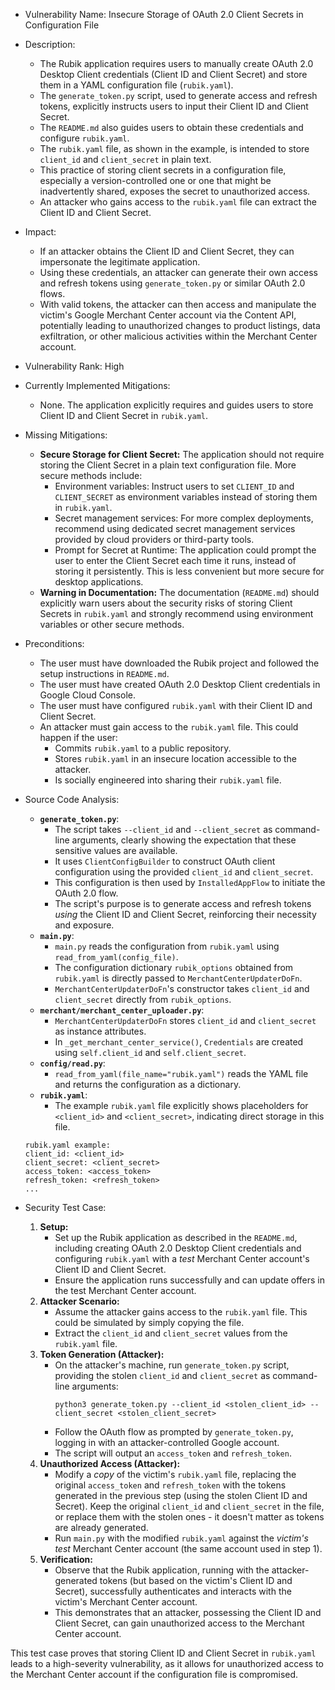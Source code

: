 - Vulnerability Name: Insecure Storage of OAuth 2.0 Client Secrets in Configuration File
- Description:
    - The Rubik application requires users to manually create OAuth 2.0 Desktop Client credentials (Client ID and Client Secret) and store them in a YAML configuration file (`rubik.yaml`).
    - The `generate_token.py` script, used to generate access and refresh tokens, explicitly instructs users to input their Client ID and Client Secret.
    - The `README.md` also guides users to obtain these credentials and configure `rubik.yaml`.
    - The `rubik.yaml` file, as shown in the example, is intended to store `client_id` and `client_secret` in plain text.
    - This practice of storing client secrets in a configuration file, especially a version-controlled one or one that might be inadvertently shared, exposes the secret to unauthorized access.
    - An attacker who gains access to the `rubik.yaml` file can extract the Client ID and Client Secret.
- Impact:
    - If an attacker obtains the Client ID and Client Secret, they can impersonate the legitimate application.
    - Using these credentials, an attacker can generate their own access and refresh tokens using `generate_token.py` or similar OAuth 2.0 flows.
    - With valid tokens, the attacker can then access and manipulate the victim's Google Merchant Center account via the Content API, potentially leading to unauthorized changes to product listings, data exfiltration, or other malicious activities within the Merchant Center account.
- Vulnerability Rank: High
- Currently Implemented Mitigations:
    - None. The application explicitly requires and guides users to store Client ID and Client Secret in `rubik.yaml`.
- Missing Mitigations:
    - **Secure Storage for Client Secret:** The application should not require storing the Client Secret in a plain text configuration file. More secure methods include:
        - Environment variables:  Instruct users to set `CLIENT_ID` and `CLIENT_SECRET` as environment variables instead of storing them in `rubik.yaml`.
        - Secret management services: For more complex deployments, recommend using dedicated secret management services provided by cloud providers or third-party tools.
        - Prompt for Secret at Runtime:  The application could prompt the user to enter the Client Secret each time it runs, instead of storing it persistently. This is less convenient but more secure for desktop applications.
    - **Warning in Documentation:** The documentation (`README.md`) should explicitly warn users about the security risks of storing Client Secrets in `rubik.yaml` and strongly recommend using environment variables or other secure methods.
- Preconditions:
    - The user must have downloaded the Rubik project and followed the setup instructions in `README.md`.
    - The user must have created OAuth 2.0 Desktop Client credentials in Google Cloud Console.
    - The user must have configured `rubik.yaml` with their Client ID and Client Secret.
    - An attacker must gain access to the `rubik.yaml` file. This could happen if the user:
        - Commits `rubik.yaml` to a public repository.
        - Stores `rubik.yaml` in an insecure location accessible to the attacker.
        - Is socially engineered into sharing their `rubik.yaml` file.
- Source Code Analysis:
    - **`generate_token.py`**:
        - The script takes `--client_id` and `--client_secret` as command-line arguments, clearly showing the expectation that these sensitive values are available.
        - It uses `ClientConfigBuilder` to construct OAuth client configuration using the provided `client_id` and `client_secret`.
        - This configuration is then used by `InstalledAppFlow` to initiate the OAuth 2.0 flow.
        - The script's purpose is to generate access and refresh tokens *using* the Client ID and Client Secret, reinforcing their necessity and exposure.
    - **`main.py`**:
        - `main.py` reads the configuration from `rubik.yaml` using `read_from_yaml(config_file)`.
        - The configuration dictionary `rubik_options` obtained from `rubik.yaml` is directly passed to `MerchantCenterUpdaterDoFn`.
        - `MerchantCenterUpdaterDoFn`'s constructor takes `client_id` and `client_secret` directly from `rubik_options`.
    - **`merchant/merchant_center_uploader.py`**:
        - `MerchantCenterUpdaterDoFn` stores `client_id` and `client_secret` as instance attributes.
        - In `_get_merchant_center_service()`, `Credentials` are created using `self.client_id` and `self.client_secret`.
    - **`config/read.py`**:
        - `read_from_yaml(file_name="rubik.yaml")` reads the YAML file and returns the configuration as a dictionary.
    - **`rubik.yaml`**:
        - The example `rubik.yaml` file explicitly shows placeholders for `<client_id>` and `<client_secret>`, indicating direct storage in this file.

    ```
    rubik.yaml example:
    client_id: <client_id>
    client_secret: <client_secret>
    access_token: <access_token>
    refresh_token: <refresh_token>
    ...
    ```

- Security Test Case:
    1. **Setup:**
        - Set up the Rubik application as described in the `README.md`, including creating OAuth 2.0 Desktop Client credentials and configuring `rubik.yaml` with a *test* Merchant Center account's Client ID and Client Secret.
        - Ensure the application runs successfully and can update offers in the test Merchant Center account.
    2. **Attacker Scenario:**
        - Assume the attacker gains access to the `rubik.yaml` file. This could be simulated by simply copying the file.
        - Extract the `client_id` and `client_secret` values from the `rubik.yaml` file.
    3. **Token Generation (Attacker):**
        - On the attacker's machine, run `generate_token.py` script, providing the stolen `client_id` and `client_secret` as command-line arguments:
          ```shell
          python3 generate_token.py --client_id <stolen_client_id> --client_secret <stolen_client_secret>
          ```
        - Follow the OAuth flow as prompted by `generate_token.py`, logging in with an attacker-controlled Google account.
        - The script will output an `access_token` and `refresh_token`.
    4. **Unauthorized Access (Attacker):**
        - Modify a *copy* of the victim's `rubik.yaml` file, replacing the original `access_token` and `refresh_token` with the tokens generated in the previous step (using the stolen Client ID and Secret). Keep the original `client_id` and `client_secret` in the file, or replace them with the stolen ones - it doesn't matter as tokens are already generated.
        - Run `main.py` with the modified `rubik.yaml` against the *victim's test* Merchant Center account (the same account used in step 1).
    5. **Verification:**
        - Observe that the Rubik application, running with the attacker-generated tokens (but based on the victim's Client ID and Secret), successfully authenticates and interacts with the victim's Merchant Center account.
        - This demonstrates that an attacker, possessing the Client ID and Client Secret, can gain unauthorized access to the Merchant Center account.

This test case proves that storing Client ID and Client Secret in `rubik.yaml` leads to a high-severity vulnerability, as it allows for unauthorized access to the Merchant Center account if the configuration file is compromised.